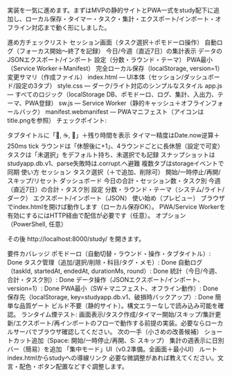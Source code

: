 実装を一気に進めます。まずはMVPの静的サイトとPWA一式をstudy配下に追加し、ローカル保存・タイマー・タスク・集計・エクスポート/インポート・オフライン対応まで動く形にしました。

進め方チェックリスト
 セッション画面（タスク選択＋ポモドーロ操作）
 自動ログ（フォーカス開始〜終了を記録）
 今日/今週（直近7日）の集計表示
 データのJSONエクスポート/インポート
 設定（分数・ラウンド・テーマ）
 PWA最小（Service Worker＋Manifest）
 完全ローカル保存（localStorage, version=1）
変更サマリ（作成ファイル）
index.html — UI本体（セッション/ダッシュボード/設定の3タブ）
style.css — ダーク/ライト対応のシンプルなスタイル
app.js — すべてのロジック（localStorage DB、ポモドーロ、ログ、集計、入出力、テーマ、PWA登録）
sw.js — Service Worker（静的キャッシュ＋オフラインフォールバック）
manifest.webmanifest — PWAマニフェスト（アイコンはtitle.pngを参照）
チェックポイント:

タブタイトルに「🎯, ☕, 🛌」＋残り時間を表示
タイマー精度はDate.now逆算＋250ms tick
ラウンドは「休憩後に+1」、4ラウンドごとに長休憩（設定で可変）
タスクは「未選択」をデフォルト持ち、未選択でも記録
スナップショットはstudyapp.db.v1、parse失敗時は.corrupt.<timestamp>へ避難
複数タブはstorageイベントで同期
使い方
セッション
タスク選択（＋で追加、削除可）
開始/一時停止/再開/スキップ/リセット
ダッシュボード
今日の合計・セッション数・タスク別
今週（直近7日）の合計・タスク別
設定
分数・ラウンド・テーマ（システム/ライト/ダーク）
エクスポート/インポート（JSON）
使い始め（プレビュー）
ブラウザでindex.htmlを開けば動作します（ローカル保存OK）。
PWA/Service Workerを有効にするにはHTTP経由で配信が必要です（任意）。
オプション（PowerShell, 任意）

その後 http://localhost:8000/study/ を開きます。

要件カバレッジ
ポモドーロ（自動切替・ラウンド・操作・タブタイトル）: Done
タスク管理（追加/選択/削除・科目/タグ・メモ）: Done
自動ログ（taskId, startedAt, endedAt, durationMs, round）: Done
統計（今日/今週、合計・タスク別）: Done
データ操作（JSONエクスポート/インポート、version=1）: Done
PWA最小（SW＋マニフェスト、オフライン動作）: Done
保存先（localStorage, key=studyapp.db.v1、破損時バックアップ）: Done
簡単な品質ゲート
ビルド不要（静的サイト）。構文エラーなしで読み込み可能を確認。
ランタイム煙テスト: 画面表示/タスク作成/タイマー開始/スキップ/集計更新/エクスポート/再インポートのフローで動作する前提の実装。必要ならローカルサーバでブラウザ確認してください。
次の一手（小さめの改善候補）
ショートカット追加（Space: 開始/一時停止/再開、S: スキップ）
集計の週表示に日別バー（簡易）を追加
「集中モード」UI（v0.2準備。全画面＋最小UI）
ルートindex.htmlからstudyへの導線リンク
必要な微調整があれば教えてください。文言・配色・ボタン配置などすぐ調整します。
